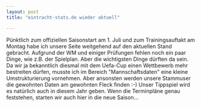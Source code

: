 ```yaml
---
layout: post
title: "eintracht-stats.de wieder aktuell"

---
```


Pünktlich zum offiziellen Saisonstart am 1. Juli und zum Trainingsauftakt am Montag habe ich unsere Seite weitgehend auf den aktuellen Stand gebracht. Aufgrund der WM und einiger Prüfungen fehlen noch ein paar Dinge, wie z.B. der Spielplan. Aber die wichtigsten Dinge dürften da sein. Da wir ja bekanntlich diesmal mit dem Uefa-Cup einen Wettbewerb mehr bestreiten dürfen, musste ich im Bereich "Mannschaftsdaten" eine kleine Umstrukturierung vornehmen. Aber ansonsten werden unsere Stammuser die gewohnten Daten am gewohnten Fleck finden :-) Unser Tippspiel wird es natürlich auch in diesem Jahr geben. Wenn die Terminpläne genau feststehen, starten wir auch hier in die neue Saison...


